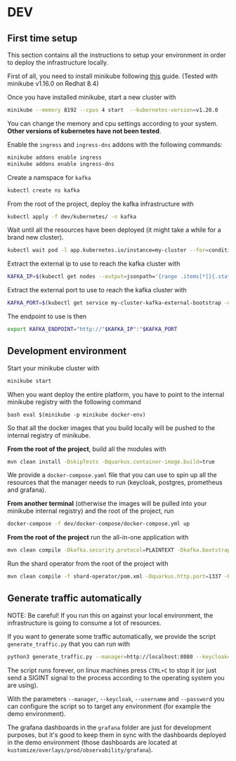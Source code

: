 # DEV 

## First time setup

This section contains all the instructions to setup your environment in order to deploy the infrastructure locally. 

First of all, you need to install minikube following [this](https://minikube.sigs.k8s.io/docs/start/) guide. (Tested with minikube v1.16.0 on Redhat 8.4)

Once you have installed minikube, start a new cluster with 

```bash 
minikube --memory 8192 --cpus 4 start  --kubernetes-version=v1.20.0
```

You can change the memory and cpu settings according to your system. **Other versions of kubernetes have not been tested**.

Enable the `ingress` and `ingress-dns` addons with the following commands: 

```bash
minikube addons enable ingress
minikube addons enable ingress-dns
```

Create a namspace for `kafka`

```bash
kubectl create ns kafka
```

From the root of the project, deploy the kafka infrastructure with 

```bash
kubectl apply -f dev/kubernetes/ -n kafka
```

Wait until all the resources have been deployed (it might take a while for a brand new cluster).

```bash
kubectl wait pod -l app.kubernetes.io/instance=my-cluster --for=condition=Ready --timeout=600s -n kafka
```

Extract the external ip to use to reach the kafka cluster with
```bash
KAFKA_IP=$(kubectl get nodes --output=jsonpath='{range .items[*]}{.status.addresses[?(@.type=="InternalIP")].address}{"\n"}{end}')
```

Extract the external port to use to reach the kafka cluster with
```bash
KAFKA_PORT=$(kubectl get service my-cluster-kafka-external-bootstrap -n kafka -o=jsonpath='{.spec.ports[0].nodePort}{"\n"}')
```

The endpoint to use is then 

```bash
export KAFKA_ENDPOINT="http://"$KAFKA_IP":"$KAFKA_PORT
```

## Development environment

Start your minikube cluster with 

```bash
minikube start
```

When you want deploy the entire platform, you have to point to the internal minikube registry with the following command

``bash
eval $(minikube -p minikube docker-env)
``

So that all the docker images that you build locally will be pushed to the internal registry of minikube. 

**From the root of the project**, build all the modules with 

```bash 
mvn clean install -DskipTests -Dquarkus.container-image.build=true
```

We provide a `docker-compose.yaml` file that you can use to spin up all the resources that the manager needs to run (keycloak, postgres, prometheus and grafana). 

**From another terminal** (otherwise the images will be pulled into your minikube internal registry) and the root of the project, run

```bash
docker-compose -f dev/docker-compose/docker-compose.yml up
```

**From the root of the project** run the all-in-one application with 

```bash
mvn clean compile -Dkafka.security.protocol=PLAINTEXT -Dkafka.bootstrap.servers=$KAFKA_ENDPOINT -f runner/pom.xml quarkus:dev
```

Run the shard operator from the root of the project with 

```bash 
mvn clean compile -f shard-operator/pom.xml -Dquarkus.http.port=1337 -Pminikube quarkus:dev
```

## Generate traffic automatically

NOTE: Be careful! If you run this on against your local environment, the infrastructure is going to consume a lot of resources.

If you want to generate some traffic automatically, we provide the script `generate_traffic.py` that you can run with 

```bash
python3 generate_traffic.py --manager=http://localhost:8080 --keycloak=http://localhost:8180 --username=kermit --password=thefrog --bad_request_rate=0.2 --match_filter_rate=0.2
```

The script runs forever, on linux machines press `CTRL+C` to stop it (or just send a SIGINT signal to the process according to the operating system you are using).

With the parameters `--manager`, `--keycloak`, `--username` and `--password` you can configure the script so to target any environment (for example the demo environment).

The grafana dashboards in the `grafana` folder are just for development purposes, but it's good to keep them in sync with the dashboards deployed in the demo environment (those dashboards are located at `kustomize/overlays/prod/observability/grafana`).